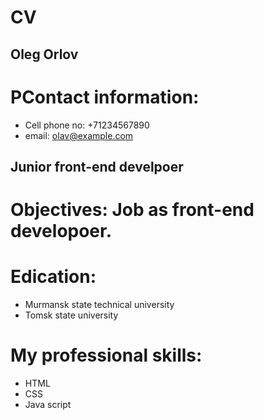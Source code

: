 # CV
## Oleg Orlov
# PContact information:
  * Cell phone no: +71234567890
  * email: olav@example.com
## Junior front-end develpoer
# Objectives: Job as front-end developoer.
# Edication:
 * Murmansk state technical university
 * Tomsk state university
# My professional skills:
* HTML
* CSS
* Java script
